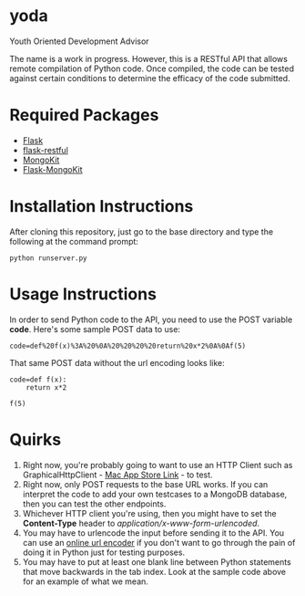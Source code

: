 yoda
====

Youth Oriented Development Advisor

The name is a work in progress. However, this is a RESTful API that allows remote compilation of Python code. Once compiled, the code can be tested against certain conditions to determine the efficacy of the code submitted.

Required Packages
====

* [Flask](http://flask.pocoo.org)
* [flask-restful](http://flask-restful.readthedocs.org)
* [MongoKit](http://namlook.github.io/mongokit/)
* [Flask-MongoKit](http://pythonhosted.org/Flask-MongoKit/)

Installation Instructions
====

After cloning this repository, just go to the base directory and type the following at the command prompt:
```
python runserver.py
```

Usage Instructions
====

In order to send Python code to the API, you need to use the POST variable **code**. Here's some sample POST data to use:
```
code=def%20f(x)%3A%20%0A%20%20%20%20return%20x*2%0A%0Af(5)
```
That same POST data without the url encoding looks like:
```
code=def f(x):
    return x*2

f(5)
```

Quirks
====

1. Right now, you're probably going to want to use an HTTP Client such as GraphicalHttpClient - [Mac App Store Link](https://itunes.apple.com/us/app/graphicalhttpclient/id433095876?mt=12) - to test.
2. Right now, only POST requests to the base URL works. If you can interpret the code to add your own testcases to a MongoDB database, then you can test the other endpoints.
3. Whichever HTTP client you're using, then you might have to set the **Content-Type** header to *application/x-www-form-urlencoded*.
4. You may have to urlencode the input before sending it to the API. You can use an [online url encoder](http://meyerweb.com/eric/tools/dencoder/) if you don't want to go through the pain of doing it in Python just for testing purposes.
5. You may have to put at least one blank line between Python statements that move backwards in the tab index. Look at the sample code above for an example of what we mean.
